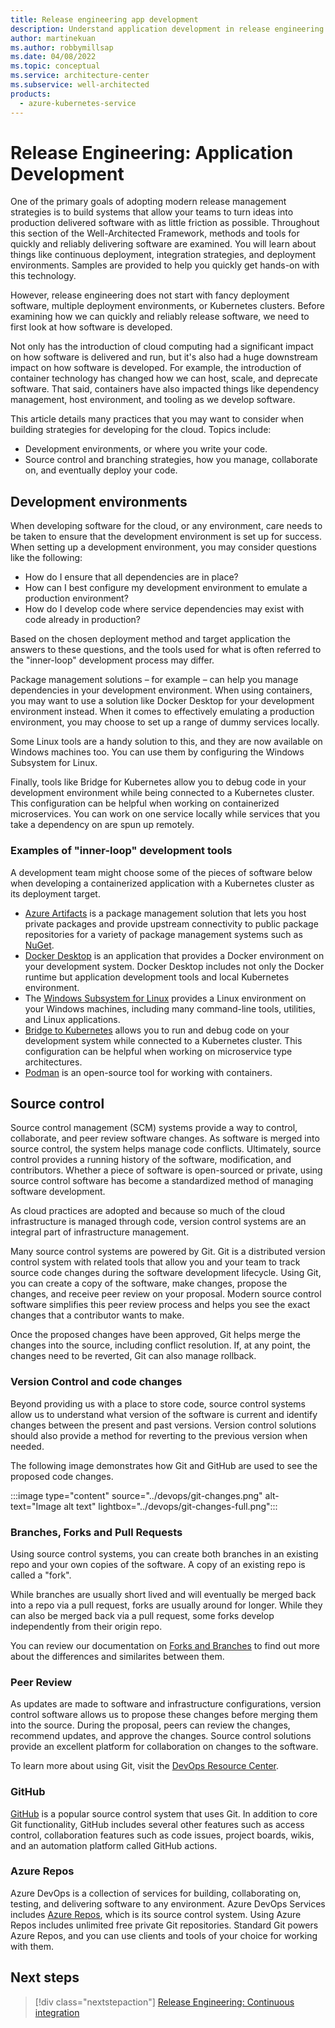 ```yaml
---
title: Release engineering app development
description: Understand application development in release engineering. Build systems so your teams can turn ideas into production-delivered software with minimal friction.
author: martinekuan
ms.author: robbymillsap
ms.date: 04/08/2022
ms.topic: conceptual
ms.service: architecture-center
ms.subservice: well-architected
products:
  - azure-kubernetes-service
---
```


# Release Engineering: Application Development

One of the primary goals of adopting modern release management strategies is to build systems that allow your teams to turn ideas into production delivered software with as little friction as possible. Throughout this section of the Well-Architected Framework, methods and tools for quickly and reliably delivering software are examined. You will learn about things like continuous deployment, integration strategies, and deployment environments. Samples are provided to help you quickly get hands-on with this technology.

However, release engineering does not start with fancy deployment software, multiple deployment environments, or Kubernetes clusters. Before examining how we can quickly and reliably release software, we need to first look at how software is developed. 

Not only has the introduction of cloud computing had a significant impact on how software is delivered and run, but it's also had a huge downstream impact on how software is developed. For example, the introduction of container technology has changed how we can host, scale, and deprecate software. That said, containers have also impacted things like dependency management, host environment, and tooling as we develop software.

This article details many practices that you may want to consider when building strategies for developing for the cloud. Topics include:

- Development environments, or where you write your code.
- Source control and branching strategies, how you manage, collaborate on, and eventually deploy your code.

## Development environments

When developing software for the cloud, or any environment, care needs to be taken to ensure that the development environment is set up for success. When setting up a development environment, you may consider questions like the following:

- How do I ensure that all dependencies are in place?
- How can I best configure my development environment to emulate a production environment?
- How do I develop code where service dependencies may exist with code already in production?

Based on the chosen deployment method and target application the answers to these questions, and the tools used for what is often referred to the "inner-loop" development process may differ. 

Package management solutions – for example – can help you manage dependencies in your development environment. When using containers, you may want to use a solution like Docker Desktop for your development environment instead. 
When it comes to effectively emulating a production environment, you may choose to set up a range of dummy services locally. 

Some Linux tools are a handy solution to this, and they are now available on Windows machines too. You can use them by configuring the Windows Subsystem for Linux.

Finally, tools like Bridge for Kubernetes allow you to debug code in your development environment while being connected to a Kubernetes cluster. This configuration can be helpful when working on containerized microservices. You can work on one service locally while services that you take a dependency on are spun up remotely.

### Examples of "inner-loop" development tools

A development team might choose some of the pieces of software below when developing a containerized application with a Kubernetes cluster as its deployment target.

- [Azure Artifacts](https://azure.microsoft.com/services/devops/artifacts/) is a package management solution that lets you host private packages and provide upstream connectivity to public package repositories for a variety of package management systems such as [NuGet](https://www.nuget.org/). 
- [Docker Desktop](https://www.docker.com/products/docker-desktop) is an application that provides a Docker environment on your development system. Docker Desktop includes not only the Docker runtime but application development tools and local Kubernetes environment. 
- The [Windows Subsystem for Linux](/windows/wsl/) provides a Linux environment on your Windows machines, including many command-line tools, utilities, and Linux applications.
- [Bridge to Kubernetes](/visualstudio/containers/bridge-to-kubernetes) allows you to run and debug code on your development system while connected to a Kubernetes cluster. This configuration can be helpful when working on microservice type architectures. 
- [Podman](https://developers.redhat.com/articles/podman-next-generation-linux-container-tools) is an open-source tool for working with containers.

## Source control

Source control management (SCM) systems provide a way to control, collaborate, and peer review software changes. As software is merged into source control, the system helps manage code conflicts. Ultimately, source control provides a running history of the software, modification, and contributors. Whether a piece of software is open-sourced or private, using source control software has become a standardized method of managing software development. 

As cloud practices are adopted and because so much of the cloud infrastructure is managed through code, version control systems are an integral part of infrastructure management.

Many source control systems are powered by Git. Git is a distributed version control system with related tools that allow you and your team to track source code changes during the software development lifecycle. Using Git, you can create a copy of the software, make changes, propose the changes, and receive peer review on your proposal. Modern source control software simplifies this peer review process and helps you see the exact changes that a contributor wants to make. 

Once the proposed changes have been approved, Git helps merge the changes into the source, including conflict resolution. If, at any point, the changes need to be reverted, Git can also manage rollback.

### Version Control and code changes

Beyond providing us with a place to store code, source control systems allow us to understand what version of the software is current and identify changes between the present and past versions. Version control solutions should also provide a method for reverting to the previous version when needed.

The following image demonstrates how Git and GitHub are used to see the proposed code changes.

:::image type="content" source="../devops/git-changes.png" alt-text="Image alt text" lightbox="../devops/git-changes-full.png":::

### Branches, Forks and Pull Requests

Using source control systems, you can create both branches in an existing repo and your own copies of the software. A copy of an existing repo is called a "fork". 

While branches are usually short lived and will eventually be merged back into a repo via a pull request, forks are usually around for longer. While they can also be merged back via a pull request, some forks develop independently from their origin repo.

You can review our documentation on [Forks and Branches](/azure/devops/repos/git/forks) to find out more about the differences and similarites between them.

### Peer Review

As updates are made to software and infrastructure configurations, version control software allows us to propose these changes before merging them into the source. During the proposal, peers can review the changes, recommend updates, and approve the changes. Source control solutions provide an excellent platform for collaboration on changes to the software.

To learn more about using Git, visit the [DevOps Resource Center](/devops/develop/git/what-is-git).

### GitHub

[GitHub](https://github.com) is a popular source control system that uses Git. In addition to core Git functionality, GitHub includes several other features such as access control, collaboration features such as code issues, project boards, wikis, and an automation platform called GitHub actions.

### Azure Repos

Azure DevOps is a collection of services for building, collaborating on, testing, and delivering software to any environment. Azure DevOps Services includes [Azure Repos](/azure/devops/repos), which is its source control system. Using Azure Repos includes unlimited free private Git repositories. Standard Git powers Azure Repos, and you can use clients and tools of your choice for working with them.

## Next steps

> [!div class="nextstepaction"]
> [Release Engineering: Continuous integration](./release-engineering-ci.md)
